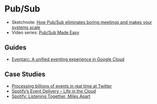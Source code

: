 # Pub/Sub

- Sketchnote: [How Pub/Sub eliminates boring meetings and makes your systems scale](https://cloud.google.com/blog/topics/developers-practitioners/how-pubsub-eliminates-boring-meetings-and-makes-your-systems-scale)
- Video series: [Pub/Sub Made Easy](https://www.youtube.com/playlist?list=PLIivdWyY5sqKwVLe4BLJ-vlh9r9zCdOse)

## Guides
- [Eventarc: A unified eventing experience in Google Cloud](https://cloud.google.com/blog/topics/developers-practitioners/eventarc-unified-eventing-experience-google-cloud)

## Case Studies
- [Processing billions of events in real time at Twitter](https://blog.twitter.com/engineering/en_us/topics/infrastructure/2021/processing-billions-of-events-in-real-time-at-twitter-)
- [Spotify’s Event Delivery – Life in the Cloud](https://engineering.atspotify.com/2019/11/12/spotifys-event-delivery-life-in-the-cloud/)
- [Spotify: Listening Together, Miles Apart](https://engineering.atspotify.com/2020/09/03/listening-together-miles-apart/)
